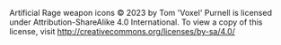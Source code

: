 Artificial Rage weapon icons © 2023 by Tom 'Voxel' Purnell is licensed under Attribution-ShareAlike 4.0 International. To view a copy of this license, visit http://creativecommons.org/licenses/by-sa/4.0/
